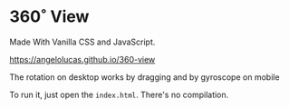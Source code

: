 # 360˚ View

Made With Vanilla CSS and JavaScript.

https://angelolucas.github.io/360-view

The rotation on desktop works by dragging and by gyroscope on mobile

To run it, just open the `index.html`. There's no compilation.
